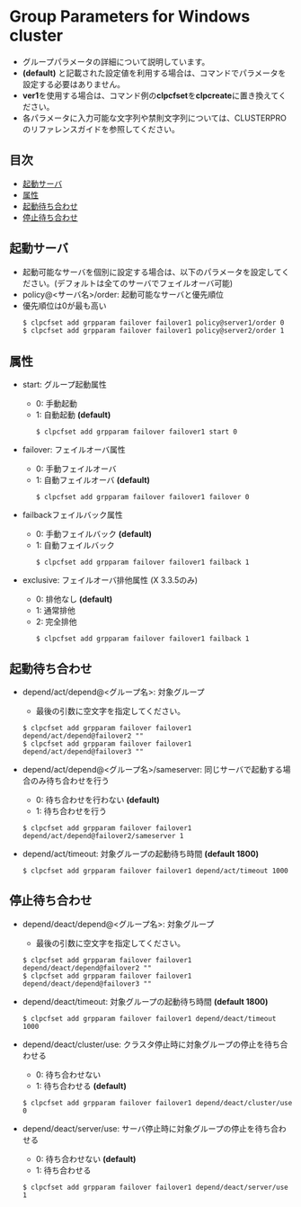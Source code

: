# Group Parameters for Windows cluster
- グループパラメータの詳細について説明しています。
- **(default)** と記載された設定値を利用する場合は、コマンドでパラメータを設定する必要はありません。
- **ver1**を使用する場合は、コマンド例の**clpcfset**を**clpcreate**に置き換えてください。
- 各パラメータに入力可能な文字列や禁則文字列については、CLUSTERPRO のリファレンスガイドを参照してください。

## 目次
- [起動サーバ](#起動サーバ)
- [属性](#属性)
- [起動待ち合わせ](#起動待ち合わせ)
- [停止待ち合わせ](#停止待ち合わせ)

## 起動サーバ
- 起動可能なサーバを個別に設定する場合は、以下のパラメータを設定してください。(デフォルトは全てのサーバでフェイルオーバ可能)
- policy@\<サーバ名\>/order: 起動可能なサーバと優先順位
- 優先順位は0が最も高い
  ```bash
  $ clpcfset add grpparam failover failover1 policy@server1/order 0
  $ clpcfset add grpparam failover failover1 policy@server2/order 1
  ```

## 属性
- start: グループ起動属性
  - 0: 手動起動
  - 1: 自動起動 **(default)**
    ```
    $ clpcfset add grpparam failover failover1 start 0
    ```

- failover: フェイルオーバ属性
  - 0: 手動フェイルオーバ
  - 1: 自動フェイルオーバ **(default)**
    ```
    $ clpcfset add grpparam failover failover1 failover 0
    ```

- failbackフェイルバック属性
  - 0: 手動フェイルバック **(default)**
  - 1: 自動フェイルバック
    ```
    $ clpcfset add grpparam failover failover1 failback 1
    ```

- exclusive: フェイルオーバ排他属性 (X 3.3.5のみ)
  - 0: 排他なし **(default)**
  - 1: 通常排他
  - 2: 完全排他
    ```
    $ clpcfset add grpparam failover failover1 failback 1
    ```

## 起動待ち合わせ
- depend/act/depend@<グループ名>: 対象グループ
  - 最後の引数に空文字を指定してください。
  ```
  $ clpcfset add grpparam failover failover1 depend/act/depend@failover2 ""
  $ clpcfset add grpparam failover failover1 depend/act/depend@failover3 ""
  ```

- depend/act/depend@<グループ名>/sameserver: 同じサーバで起動する場合のみ待ち合わせを行う
  - 0: 待ち合わせを行わない **(default)**
  - 1: 待ち合わせを行う
  ```
  $ clpcfset add grpparam failover failover1 depend/act/depend@failover2/sameserver 1
  ```

- depend/act/timeout: 対象グループの起動待ち時間 **(default 1800)**
  ```
  $ clpcfset add grpparam failover failover1 depend/act/timeout 1000
  ```

## 停止待ち合わせ
- depend/deact/depend@<グループ名>: 対象グループ
  - 最後の引数に空文字を指定してください。
  ```
  $ clpcfset add grpparam failover failover1 depend/deact/depend@failover2 ""
  $ clpcfset add grpparam failover failover1 depend/deact/depend@failover3 ""
  ```

- depend/deact/timeout: 対象グループの起動待ち時間 **(default 1800)**
  ```
  $ clpcfset add grpparam failover failover1 depend/deact/timeout 1000
  ```

- depend/deact/cluster/use: クラスタ停止時に対象グループの停止を待ち合わせる
  - 0: 待ち合わせない
  - 1: 待ち合わせる **(default)**
  ```
  $ clpcfset add grpparam failover failover1 depend/deact/cluster/use 0
  ```

- depend/deact/server/use: サーバ停止時に対象グループの停止を待ち合わせる
  - 0: 待ち合わせない **(default)**
  - 1: 待ち合わせる
  ```
  $ clpcfset add grpparam failover failover1 depend/deact/server/use 1
  ```